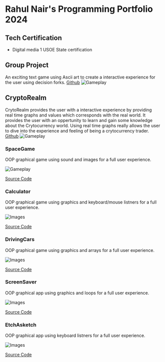 # Rahul Nair's Programming Portfolio 2024
## Tech Certification
* Digital media 1 USOE State certification

## Group Project
An exciting text game using Ascii art to create a interactive experience for the user using decision forks.
[Github](https://github.com/Rahul7834/Empty-Rooms)
![Gameplay](https://github.com/Rahul7834/programmingportfolio/blob/main/images/Game.png)

## CryptoRealm
CrytoRealm provides the user with a interactive experience by providing real time graphs and values which corresponds with the real world. It provides the user with an oppertunity to learn and gain some knowledge about the Crytocurrency world. Using real time graphs really allows the user to dive into the experience and feeling of being a crytocurrency trader.
[Github](https://github.com/Rahul7834/CryptoRealm)
![Gameplay](https://github.com/Rahul7834/programmingportfolio/blob/main/images/maingui.png)

### SpaceGame
OOP graphical game using sound and images for a full user experience.

![Gameplay](https://github.com/Rahul7834/programmingportfolio/blob/main/images/SpaceGame.png?raw=true)

[Source Code](https://github.com/Rahul7834/programmingportfolio/blob/main/src/SpaceGame%207.zip)

### Calculator
OOP graphical game using graphics and keyboard/mouse listners for a full user experience.

![Images](https://github.com/Rahul7834/programmingportfolio/blob/main/images/Main.png)

[Source Code](https://github.com/Rahul7834/programmingportfolio/blob/main/src/calculatorkeyboard.zip)

### DrivingCars
OOP graphical game using graphics and arrays for a full user experience.

![Images](https://github.com/Rahul7834/programmingportfolio/blob/main/images/DrivingCars.png)

[Source Code](https://github.com/Rahul7834/programmingportfolio/blob/main/src/DriveCars.zip)

### ScreenSaver
OOP graphical app using graphics and loops for a full user experience.

![Images](https://github.com/Rahul7834/programmingportfolio/blob/main/images/Screensaver.png)

[Source Code](https://github.com/Rahul7834/programmingportfolio/blob/main/src/screensaver.zip)

### EtchAsketch
OOP graphical app using keyboard listners for a full user experience.

![Images](https://github.com/Rahul7834/programmingportfolio/blob/main/images/EtchAsketch.png)

[Source Code](https://github.com/Rahul7834/programmingportfolio/blob/main/src/EtchAsketch.zip)
